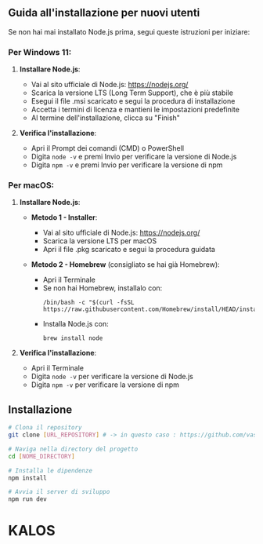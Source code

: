 ## Guida all'installazione per nuovi utenti

Se non hai mai installato Node.js prima, segui queste istruzioni per iniziare:

### Per Windows 11:

1. **Installare Node.js**:
   - Vai al sito ufficiale di Node.js: https://nodejs.org/
   - Scarica la versione LTS (Long Term Support), che è più stabile
   - Esegui il file .msi scaricato e segui la procedura di installazione
   - Accetta i termini di licenza e mantieni le impostazioni predefinite
   - Al termine dell'installazione, clicca su "Finish"

2. **Verifica l'installazione**:
   - Apri il Prompt dei comandi (CMD) o PowerShell
   - Digita `node -v` e premi Invio per verificare la versione di Node.js
   - Digita `npm -v` e premi Invio per verificare la versione di npm

### Per macOS:

1. **Installare Node.js**:
   - **Metodo 1 - Installer**:
     - Vai al sito ufficiale di Node.js: https://nodejs.org/
     - Scarica la versione LTS per macOS
     - Apri il file .pkg scaricato e segui la procedura guidata
   
   - **Metodo 2 - Homebrew** (consigliato se hai già Homebrew):
     - Apri il Terminale
     - Se non hai Homebrew, installalo con:
       ```
       /bin/bash -c "$(curl -fsSL https://raw.githubusercontent.com/Homebrew/install/HEAD/install.sh)"
       ```
     - Installa Node.js con:
       ```
       brew install node
       ```

2. **Verifica l'installazione**:
   - Apri il Terminale
   - Digita `node -v` per verificare la versione di Node.js
   - Digita `npm -v` per verificare la versione di npm

## Installazione

```bash
# Clona il repository
git clone [URL_REPOSITORY] # -> in questo caso : https://github.com/vasile20022/KALOS

# Naviga nella directory del progetto
cd [NOME_DIRECTORY]

# Installa le dipendenze
npm install

# Avvia il server di sviluppo
npm run dev
```

# KALOS
